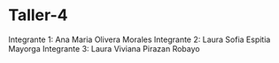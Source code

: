 # Taller-4

Integrante 1: Ana Maria Olivera Morales
Integrante 2: Laura Sofia Espitia Mayorga
Integrante 3: Laura Viviana Pirazan Robayo

